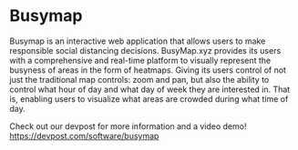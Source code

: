 # Busymap

Busymap is an interactive web application that allows users to make responsible social distancing decisions. BusyMap.xyz provides its users with a comprehensive and real-time platform to visually represent the busyness of areas in the form of heatmaps. Giving its users control of not just the traditional map controls: zoom and pan, but also the ability to control what hour of day and what day of week they are interested in. That is, enabling users to visualize what areas are crowded during what time of day.

Check out our devpost for more information and a video demo! https://devpost.com/software/busymap
